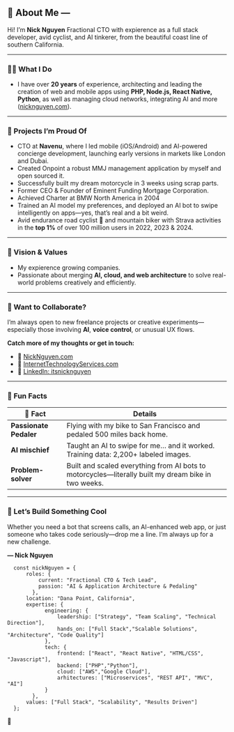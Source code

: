 ## 🚀 About Me —
Hi! I’m **Nick Nguyen** Fractional CTO with expierence as a full stack developer, avid cyclist, and AI tinkerer, from the beautiful coast line of southern California.

---

### 👨‍💻 What I Do
- I have over **20 years** of experience, architecting and leading the creation of web and mobile apps using **PHP, Node.js, React Native, Python**, as well as managing cloud networks, integrating AI and more ([nicknguyen.com](https://nicknguyen.com/?utm_source=github)).

---

### 🚧 Projects I’m Proud Of
- CTO at **Navenu**, where I led mobile (iOS/Android) and AI-powered concierge development, launching early versions in markets like London and Dubai.
- Created Onpoint a robust MMJ management application by myself and open sourced it.
- Successfully built my dream motorcycle in 3 weeks using scrap parts. 
- Former CEO & Founder of Eminent Funding Mortgage Corporation.
- Achieved Charter at BMW North America in 2004
- Trained an AI model my preferences, and deployed an AI bot to swipe intelligently on apps—yes, that’s real and a bit weird.
- Avid endurance road cyclist 🚴 and mountain biker with Strava activities in the **top 1%** of over 100 million users in 2022, 2023 & 2024.


---

### 🧠 Vision & Values
- My expierence  growing companies.
- Passionate about merging **AI, cloud, and web architecture** to solve real-world problems creatively and efficiently.

---

### 💬 Want to Collaborate?
I’m always open to new freelance projects or creative experiments—especially those involving **AI**, **voice control**, or unusual UX flows.

**Catch more of my thoughts or get in touch:**
- 🔗 [NickNguyen.com](https://nicknguyen.com/?utm_source=github)
- 💼 [InternetTechnologyServices.com](https://internettechnologyservices.com/?utm_source=github)
- 👔 [LinkedIn: itsnicknguyen](https://www.linkedin.com/in/itsnicknguyen/)

---

### 🧪 Fun Facts

| 🎯 Fact               | Details |
|----------------------|---------|
| **Passionate Pedaler**    | Flying with my bike to San Francisco and pedaled 500 miles back home. |
| **AI mischief**      | Taught an AI to swipe for me… and it worked. Training data: 2,200+ labeled images. |
| **Problem-solver**   | Built and scaled everything from AI bots to motorcycles—literally built my dream bike in two weeks. |

---

### 🔗 Let’s Build Something Cool

Whether you need a bot that screens calls, an AI-enhanced web app, or just someone who takes code seriously—drop me a line. I’m always up for a new challenge.

**— Nick Nguyen**


```
  const nickNguyen = {
      roles: {
          current: "Fractional CTO & Tech Lead",
          passion: "AI & Application Architecture & Pedaling"
        },
      location: "Dana Point, California",
      expertise: {
            engineering: {
                leadership: ["Strategy", "Team Scaling", "Technical Direction"],
                hands_on: ["Full Stack","Scalable Solutions", "Architecture", "Code Quality"]
            },
            tech: {
                frontend: ["React", "React Native", "HTML/CSS", "Javascript"],
                backend: ["PHP","Python"],
                cloud: ["AWS","Google Cloud"],
                arhitectures: ["Microservices", "REST API", "MVC", "AI"]
            }
        },
      values: ["Full Stack", "Scalability", "Results Driven"]
  };
```
 🎯





